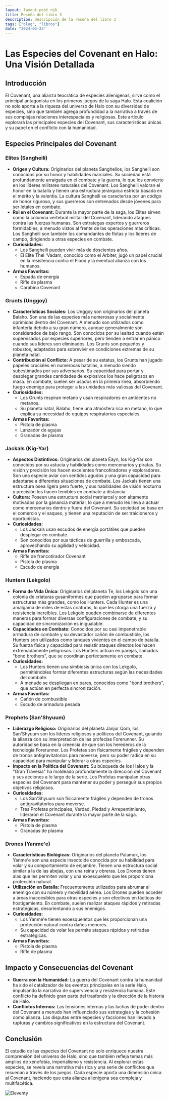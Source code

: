 ```yaml
---
layout: layout-post.njk
title: Reseña del libro 3
description: Descripción de la reseña del libro 3
tags: ["blog", "libros"]
date: "2024-05-23"
---
```


# Las Especies del Covenant en Halo: Una Visión Detallada

## Introducción

El Covenant, una alianza teocrática de especies alienígenas, sirve como el principal antagonista en los primeros juegos de la saga Halo. Esta coalición no solo aporta a la riqueza del universo de Halo con su diversidad de especies, sino que también agrega profundidad a la narrativa a través de sus complejas relaciones interespaciales y religiosas. Este artículo explorará las principales especies del Covenant, sus características únicas y su papel en el conflicto con la humanidad.

## Especies Principales del Covenant

### Elites (Sangheili)

- **Origen y Cultura:** Originarios del planeta Sanghelios, los Sangheili son conocidos por su honor y habilidades marciales. Su sociedad está profundamente arraigada en el combate y la guerra, lo que los convierte en los líderes militares naturales del Covenant. Los Sangheili valoran el honor en la batalla y tienen una estructura jerárquica estricta basada en el mérito y la valentía. La cultura Sangheili se caracteriza por un código de honor riguroso, y sus guerreros son entrenados desde jóvenes para ser letales en combate.
- **Rol en el Covenant:** Durante la mayor parte de la saga, los Elites sirven como la columna vertebral militar del Covenant, liderando ataques contra las fuerzas humanas. Son estrategas expertos y guerreros formidables, a menudo vistos al frente de las operaciones más críticas. Los Sangheili son también los comandantes de flotas y los líderes de campo, dirigiendo a otras especies en combate.
- **Curiosidades:** 
  - Los Sangheili pueden vivir más de doscientos años.
  - El Elite Thel 'Vadam, conocido como el Arbiter, jugó un papel crucial en la resistencia contra el Flood y la eventual alianza con los humanos.
- **Armas Favoritas:**
  - Espada de energía
  - Rifle de plasma
  - Carabina Covenant

### Grunts (Unggoy)

- **Características Sociales:** Los Unggoy son originarios del planeta Balaho. Son una de las especies más numerosas y socialmente oprimidas dentro del Covenant. A menudo son utilizados como infantería debido a su gran número, aunque generalmente son considerados de bajo rango. Son conocidos por su lealtad cuando están supervisados por especies superiores, pero tienden a entrar en pánico cuando sus líderes son eliminados. Los Grunts son pequeños y robustos, adaptados para sobrevivir en condiciones extremas de su planeta natal.
- **Contribución al Conflicto:** A pesar de su estatus, los Grunts han jugado papeles cruciales en numerosas batallas, a menudo siendo subestimados por sus adversarios. Su capacidad para portar y desplegar grandes cantidades de explosivos los hace peligrosos en masa. En combate, suelen ser usados en la primera línea, absorbiendo fuego enemigo para proteger a las unidades más valiosas del Covenant.
- **Curiosidades:**
  - Los Grunts respiran metano y usan respiradores en ambientes no metanos.
  - Su planeta natal, Balaho, tiene una atmósfera rica en metano, lo que explica su necesidad de equipos respiratorios especiales.
- **Armas Favoritas:**
  - Pistola de plasma
  - Lanzador de agujas
  - Granadas de plasma

### Jackals (Kig-Yar)

- **Aspectos Distintivos:** Originarios del planeta Eayn, los Kig-Yar son conocidos por su astucia y habilidades como mercenarios y piratas. Su visión y precisión los hacen excelentes francotiradores y exploradores. Son una especie aviar con sentidos agudos y una gran capacidad para adaptarse a diferentes situaciones de combate. Los Jackals tienen una estructura ósea ligera pero fuerte, y sus habilidades de visión nocturna y precisión los hacen temibles en combate a distancia.
- **Cultura:** Poseen una estructura social matriarcal y son altamente motivados por la ganancia material, lo que a menudo les lleva a actuar como mercenarios dentro y fuera del Covenant. Su sociedad se basa en el comercio y el saqueo, y tienen una reputación de ser traicioneros y oportunistas.
- **Curiosidades:**
  - Los Jackals usan escudos de energía portátiles que pueden desplegar en combate.
  - Son conocidos por sus tácticas de guerrilla y emboscada, aprovechando su agilidad y velocidad.
- **Armas Favoritas:**
  - Rifle de francotirador Covenant
  - Pistola de plasma
  - Escudo de energía

### Hunters (Lekgolo)

- **Forma de Vida Única:** Originarios del planeta Te, los Lekgolo son una colonia de criaturas gusaniformes que pueden agruparse para formar estructuras más grandes, como los Hunters. Cada Hunter es una amalgama de miles de estas criaturas, lo que les otorga una fuerza y resistencia increíbles. Los Lekgolo pueden combinarse de diferentes maneras para formar diversas configuraciones de combate, y su capacidad de sincronización es inigualable.
- **Capacidades en Combate:** Conocidos por su casi impenetrable armadura de combate y su devastador cañón de combustible, los Hunters son utilizados como tanques vivientes en el campo de batalla. Su fuerza física y capacidad para resistir ataques directos los hacen extremadamente peligrosos. Los Hunters actúan en parejas, llamados "bond brothers", que se coordinan perfectamente en combate.
- **Curiosidades:**
  - Los Hunters tienen una simbiosis única con los Lekgolo, permitiéndoles formar diferentes estructuras según las necesidades del combate.
  - A menudo se despliegan en pares, conocidos como "bond brothers", que actúan en perfecta sincronización.
- **Armas Favoritas:**
  - Cañón de combustible
  - Escudo de armadura pesada

### Prophets (San'Shyuum)

- **Liderazgo Religioso:** Originarios del planeta Janjur Qom, los San'Shyuum son los líderes religiosos y políticos del Covenant, guiando la alianza con su interpretación de las profecías Forerunner. Su autoridad se basa en la creencia de que son los herederos de la tecnología Forerunner. Los Profetas son físicamente frágiles y dependen de tronos antigravitatorios para moverse, pero su poder radica en su capacidad para manipular y liderar a otras especies.
- **Impacto en la Política del Covenant:** Su búsqueda de los Halos y la "Gran Travesía" ha moldeado profundamente la dirección del Covenant y sus acciones a lo largo de la serie. Los Profetas manipulan otras especies del Covenant para mantener su poder y perseguir sus propios objetivos religiosos.
- **Curiosidades:**
  - Los San'Shyuum son físicamente frágiles y dependen de tronos antigravitatorios para moverse.
  - Tres Profetas principales, Verdad, Piedad y Arrepentimiento, lideraron el Covenant durante la mayor parte de la saga.
- **Armas Favoritas:**
  - Pistola de plasma
  - Granadas de plasma

### Drones (Yanme'e)

- **Características Biológicas:** Originarios del planeta Palamok, los Yanme'e son una especie insectoide conocida por su habilidad para volar y su comportamiento de enjambre. Tienen una estructura social similar a la de las abejas, con una reina y obreras. Los Drones tienen alas que les permiten volar y una exoesqueleto que les proporciona protección natural.
- **Utilización en Batalla:** Frecuentemente utilizados para abrumar al enemigo con su número y movilidad aérea. Los Drones pueden acceder a áreas inaccesibles para otras especies y son efectivos en tácticas de hostigamiento. En combate, suelen realizar ataques rápidos y retiradas estratégicas, desorientando a sus enemigos.
- **Curiosidades:**
  - Los Yanme'e tienen exoesqueletos que les proporcionan una protección natural contra daños menores.
  - Su capacidad de volar les permite ataques rápidos y retiradas estratégicas.
- **Armas Favoritas:**
  - Pistola de plasma
  - Rifle de plasma

## Impacto y Consecuencias del Covenant

- **Guerra con la Humanidad:** La guerra del Covenant contra la humanidad ha sido el catalizador de los eventos principales en la serie Halo, impulsando la narrativa de supervivencia y resistencia humana. Este conflicto ha definido gran parte del trasfondo y la dirección de la historia de Halo.
- **Conflictos Internos:** Las tensiones internas y las luchas de poder dentro del Covenant a menudo han influenciado sus estrategias y la cohesión como alianza. Las disputas entre especies y facciones han llevado a rupturas y cambios significativos en la estructura del Covenant.

## Conclusión

El estudio de las especies del Covenant no solo enriquece nuestra comprensión del universo de Halo, sino que también refleja temas más amplios de xenofobia, imperialismo y resistencia. Al explorar estas especies, se revela una narrativa más rica y una serie de conflictos que resuenan a través de los juegos. Cada especie aporta una dimensión única al Covenant, haciendo que esta alianza alienígena sea compleja y multifacética.


![Eleventy](/img/eleventy.svg)
